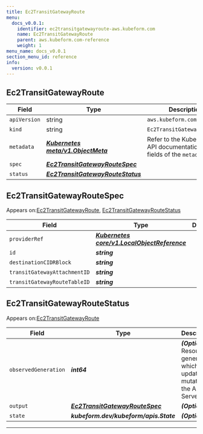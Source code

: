 ```yaml
---
title: Ec2TransitGatewayRoute
menu:
  docs_v0.0.1:
    identifier: ec2transitgatewayroute-aws.kubeform.com
    name: Ec2TransitGatewayRoute
    parent: aws.kubeform.com-reference
    weight: 1
menu_name: docs_v0.0.1
section_menu_id: reference
info:
  version: v0.0.1
---
```


## Ec2TransitGatewayRoute
| Field | Type | Description |
| ------ | ----- | ----------- |
| `apiVersion` | string | `aws.kubeform.com/v1alpha1` |
|    `kind` | string | `Ec2TransitGatewayRoute` |
| `metadata` | ***[Kubernetes meta/v1.ObjectMeta](https://kubernetes.io/docs/reference/generated/kubernetes-api/v1.13/#objectmeta-v1-meta)***|Refer to the Kubernetes API documentation for the fields of the `metadata` field.|
| `spec` | ***[Ec2TransitGatewayRouteSpec](#ec2transitgatewayroutespec)***||
| `status` | ***[Ec2TransitGatewayRouteStatus](#ec2transitgatewayroutestatus)***||
## Ec2TransitGatewayRouteSpec

Appears on:[Ec2TransitGatewayRoute](#ec2transitgatewayroute), [Ec2TransitGatewayRouteStatus](#ec2transitgatewayroutestatus)

| Field | Type | Description |
| ------ | ----- | ----------- |
| `providerRef` | ***[Kubernetes core/v1.LocalObjectReference](https://kubernetes.io/docs/reference/generated/kubernetes-api/v1.13/#localobjectreference-v1-core)***||
| `id` | ***string***||
| `destinationCIDRBlock` | ***string***||
| `transitGatewayAttachmentID` | ***string***||
| `transitGatewayRouteTableID` | ***string***||
## Ec2TransitGatewayRouteStatus

Appears on:[Ec2TransitGatewayRoute](#ec2transitgatewayroute)

| Field | Type | Description |
| ------ | ----- | ----------- |
| `observedGeneration` | ***int64***| ***(Optional)*** Resource generation, which is updated on mutation by the API Server.|
| `output` | ***[Ec2TransitGatewayRouteSpec](#ec2transitgatewayroutespec)***| ***(Optional)*** |
| `state` | ***kubeform.dev/kubeform/apis.State***| ***(Optional)*** |
---
